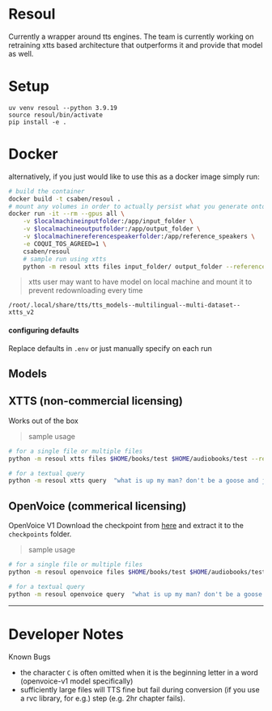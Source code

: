 # Resoul
Currently a wrapper around tts engines. The team is currently working on retraining xtts based architecture that outperforms it and provide that model as well.

# Setup
```
uv venv resoul --python 3.9.19
source resoul/bin/activate
pip install -e .
```

# Docker
alternatively, if you just would like to use this as a docker image simply run:
```bash
# build the container
docker build -t csaben/resoul .
# mount any volumes in order to actually persist what you generate onto your local machine
docker run -it --rm --gpus all \
    -v $localmachineinputfolder:/app/input_folder \
    -v $localmachineoutputfolder:/app/output_folder \
    -v $localmachinereferencespeakerfolder:/app/reference_speakers \
    -e COQUI_TOS_AGREED=1 \
    csaben/resoul
    # sample run using xtts
    python -m resoul xtts files input_folder/ output_folder --reference-audio-path reference_speakers/baldree/normal.wav 

```
> xtts user may want to have model on local machine and mount it to prevent redownloading every time
```
/root/.local/share/tts/tts_models--multilingual--multi-dataset--xtts_v2
```



#### configuring defaults
Replace defaults in `.env` or just manually specify on each run

##  Models

## XTTS (non-commercial licensing)
Works out of the box

>sample usage
```bash
# for a single file or multiple files
python -m resoul xtts files $HOME/books/test $HOME/audiobooks/test --reference-audio-path $SPEAKERS/baldree/normal.wav 

# for a textual query
python -m resoul xtts query  "what is up my man? don't be a goose and just live life to the fullest" "./whatsup.wav" --reference-audio-path $SPEAKERS/baldree/silent-king.wav
```

## OpenVoice (commerical licensing)
OpenVoice V1
Download the checkpoint from [here](https://myshell-public-repo-host.s3.amazonaws.com/openvoice/checkpoints_1226.zip) and extract it to the `checkpoints` folder.

>sample usage
```bash
# for a single file or multiple files
python -m resoul openvoice files $HOME/books/test $HOME/audiobooks/test --reference-audio-path $SPEAKERS/baldree/normal.wav 

# for a textual query
python -m resoul openvoice query  "what is up my man? don't be a goose and just live life to the fullest" "./whatsup.wav" --reference-audio-path $SPEAKERS/baldree/silent-king.wav
```
___

# Developer Notes

Known Bugs
- the character `C` is often omitted when it is the beginning letter in
  a word (openvoice-v1 model specifically)
- sufficiently large files will TTS fine but fail during conversion (if you use a rvc library, for e.g.)
  step (e.g. 2hr chapter fails). 

